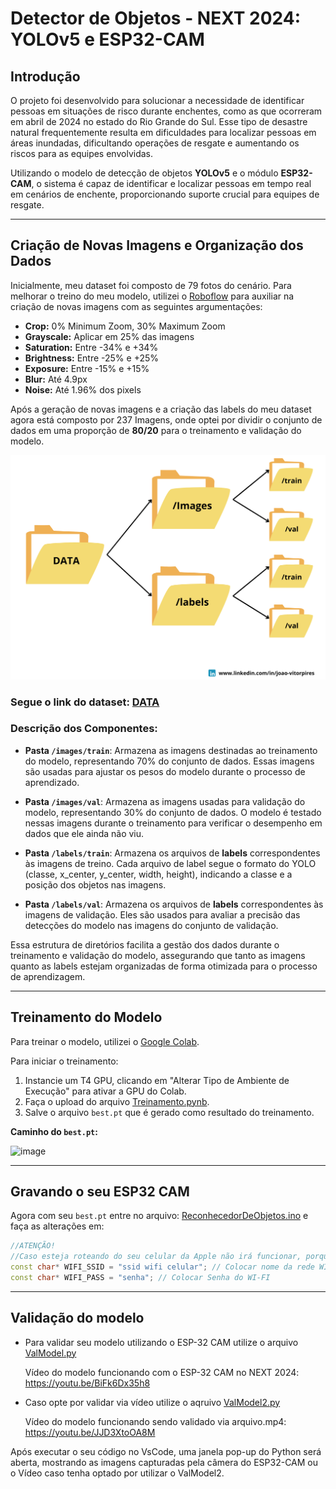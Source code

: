 # Detector de Objetos - NEXT 2024: YOLOv5 e ESP32-CAM

## Introdução
O projeto foi desenvolvido para solucionar a necessidade de identificar pessoas em situações de risco durante enchentes, como as que ocorreram em abril de 2024 no estado do Rio Grande do Sul. Esse tipo de desastre natural frequentemente resulta em dificuldades para localizar pessoas em áreas inundadas, dificultando operações de resgate e aumentando os riscos para as equipes envolvidas.

Utilizando o modelo de detecção de objetos **YOLOv5** e o módulo **ESP32-CAM**, o sistema é capaz de identificar e localizar pessoas em tempo real em cenários de enchente, proporcionando suporte crucial para equipes de resgate.

---

## Criação de Novas Imagens e Organização dos Dados
Inicialmente, meu dataset foi composto de 79 fotos do cenário. Para melhorar o treino do meu modelo, utilizei o [Roboflow](https://roboflow.com/) para auxiliar na criação de novas imagens com as seguintes argumentações:

- **Crop:** 0% Minimum Zoom, 30% Maximum Zoom
- **Grayscale:** Aplicar em 25% das imagens
- **Saturation:** Entre -34% e +34%
- **Brightness:** Entre -25% e +25%
- **Exposure:** Entre -15% e +15%
- **Blur:** Até 4.9px
- **Noise:** Até 1.96% dos pixels

Após a geração de novas imagens e a criação das labels do meu dataset agora está composto por 237 Imagens, onde optei por dividir o conjunto de dados em uma proporção de **80/20** para o treinamento e validação do modelo.

![Organização dos dados](assets/data.png)

### Segue o link do dataset: [DATA](DATA)

### Descrição dos Componentes:

- **Pasta `/images/train`**: Armazena as imagens destinadas ao treinamento do modelo, representando 70% do conjunto de dados. Essas imagens são usadas para ajustar os pesos do modelo durante o processo de aprendizado.

- **Pasta `/images/val`**: Armazena as imagens usadas para validação do modelo, representando 30% do conjunto de dados. O modelo é testado nessas imagens durante o treinamento para verificar o desempenho em dados que ele ainda não viu.

- **Pasta `/labels/train`**: Armazena os arquivos de **labels** correspondentes às imagens de treino. Cada arquivo de label segue o formato do YOLO (classe, x_center, y_center, width, height), indicando a classe e a posição dos objetos nas imagens.

- **Pasta `/labels/val`**: Armazena os arquivos de **labels** correspondentes às imagens de validação. Eles são usados para avaliar a precisão das detecções do modelo nas imagens do conjunto de validação.

Essa estrutura de diretórios facilita a gestão dos dados durante o treinamento e validação do modelo, assegurando que tanto as imagens quanto as labels estejam organizadas de forma otimizada para o processo de aprendizagem.

---

## Treinamento do Modelo
Para treinar o modelo, utilizei o [Google Colab](https://colab.google/). 

Para iniciar o treinamento:
1. Instancie um T4 GPU, clicando em "Alterar Tipo de Ambiente de Execução" para ativar a GPU do Colab.
2. Faça o upload do arquivo [Treinamento.pynb](Treinamento.ipynb).
3. Salve o arquivo `best.pt` que é gerado como resultado do treinamento.
   
**Caminho do `best.pt`:**

![image](https://github.com/user-attachments/assets/5f12ae25-3a39-4b82-a85e-d8817666cdb0)

---

## Gravando o seu ESP32 CAM
Agora com seu `best.pt` entre no arquivo: [ReconhecedorDeObjetos.ino](ReconhecedorDeObjetos.ino) e faça as alterações em:

```cpp
//ATENÇÃO!
//Caso esteja roteando do seu celular da Apple não irá funcionar, porque ele não tem 2.4GHz até o momento em que este projeto foi realizado.
const char* WIFI_SSID = "ssid wifi celular"; // Colocar nome da rede WI-FI
const char* WIFI_PASS = "senha"; // Colocar Senha do WI-FI
```
---

## Validação do modelo 

* Para validar seu modelo utilizando o ESP-32 CAM utilize o arquivo [ValModel.py](ValModel.py)

  Vídeo do modelo funcionando com o ESP-32 CAM no NEXT 2024: https://youtu.be/BiFk6Dx35h8

* Caso opte por validar via vídeo utilize o aqruivo [ValModel2.py](ValModel2.py)

  Vídeo do modelo funcionando sendo validado via arquivo.mp4: https://youtu.be/JJD3XtoOA8M

Após executar o seu código no VsCode, uma janela pop-up do Python será aberta, mostrando as imagens capturadas pela câmera do ESP32-CAM ou o Vídeo caso tenha optado por utilizar o ValModel2.


